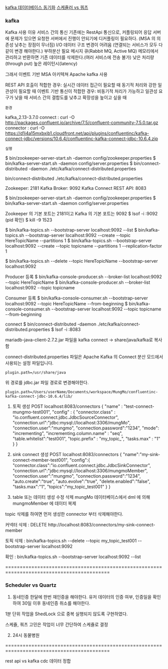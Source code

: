 [kafka 데이터베이스 동기화](#kafka)
[스케쥴러 vs 쿼츠](#scheduler-vs-quartz)

### kafka

Kafka 사용 이유
서비스 간의 통신
기존에는 RestApi 통신으로, 커플링되어 응답 서버에 문제가 있으면 요청한 서버에서 진행이 안되기에 디커플링이 필요하다.
(MSA 의 의존성 낮추는 장점이 무너짐)
I/O 데이터 구조 변경이 어려움
(연결되는 서비스가 모두 다 같이 변경 해야한다.)
부하분산 필요
메시지 큐(Rabbit MQ, Active MQ)
메모리에서 관리하고 반환하면 기존 데이터를 삭제한다.(여러 서비스에 전송 불가)
낮은 처리량(through put)
높은 레이턴시(latency)

그래서 이벤트 기반 MSA 아키텍쳐 Apache kafka 사용

REST API 호출이 적합한 경우:
실시간 데이터 접근이 필요할 때
동기적 처리와 강한 일관성이 필요할 때
이벤트 기반 통신이 적합한 경우:
비동기적 처리가 가능하고 일관성 요구가 낮을 때
서비스 간의 결합도를 낮추고 확장성을 높이고 싶을 때





    환경
kafka_2.13-3.7.0
connect : curl -O http://packages.confluent.io/archive/7.5/confluent-community-7.5.0.tar.gz
connector : curl -O https://d1i4a15mxbxib1.cloudfront.net/api/plugins/confluentinc/kafka-connect-jdbc/versions/10.6.4/confluentinc-kafka-connect-jdbc-10.6.4.zip

    실행
$ bin/zookeeper-server-start.sh -daemon config/zookeeper.properties
$ bin/kafka-server-start.sh -daemon config/server.properties
$ bin/connect-distributed -daemon ./etc/kafka/connect-distributed.properties

bin/connect-distributed ./etc/kafka/connect-distributed.properties

Zookeeper: 2181
Kafka Broker: 9092
Kafka Connect REST API: 8083




$ bin/zookeeper-server-start.sh -daemon config/zookeeper.properties
$ bin/kafka-server-start.sh -daemon config/server.properties

Zookeeper 의 기본 포트는 2181이고 Kafka 의 기본 포트는 9092
$ lsof -i :9092     (pid 확인)
$ kill -9 1523

$ bin/kafka-topics.sh --bootstrap-server localhost:9092 --list
$ bin/kafka-topics.sh --bootstrap-server localhost:9092 --create --topic HereTopicName --partitions 1
$ bin/kafka-topics.sh --bootstrap-server localhost:9092 --create --topic topicname --partitions 1 --replication-factor 1

$ bin/kafka-topics.sh --delete --topic HereTopicName --bootstrap-server localhost:9092

Producer 등록
$ bin/kafka-console-producer.sh --broker-list localhost:9092 --topic HereTopicName
$ bin/kafka-console-producer.sh --broker-list localhost:9092 --topic topicname

Consumer 등록
$ bin/kafka-console-consumer.sh --bootstrap-server localhost:9092 --topic HereTopicName --from-beginning
$ bin/kafka-console-consumer.sh --bootstrap-server localhost:9092 --topic topicname --from-beginning




connect
$ bin/connect-distributed -daemon ./etc/kafka/connect-distributed.properties
$ lsof -i :8083

mariadb-java-client-2.7.2.jar 파일을 kafka connect → share/java/kafka로 복사함

connect-distributed.properties 파일은 Apache Kafka 의 Connect 분산 모드에서 사용되는 설정 파일입니다.
```properties
plugin.path=/usr/share/java
```
위 경로를 jdbc.jar 파일 경로로 변경해야한다.
```properties
plugin.path=/Users/userName/Documents/workspace/MungMo/confluentinc-kafka-connect-jdbc-10.6.4/lib/
```



1. 토픽 생성
   POST localhost:8083/connectors
   {
   "name" : "test-connect-mungmo-test001",
   "config" : {
   "connector.class" : "io.confluent.connect.jdbc.JdbcSourceConnector",
   "connection.url":"jdbc:mysql://localhost:3306/mungMo",
   "connection.user":"mungmo",
   "connection.password":"1234",
   "mode": "incrementing",
   "incrementing.column.name" : "seq",
   "table.whitelist":"test001",
   "topic.prefix" : "my_topic_",
   "tasks.max" : "1"
   }
   }

2. sink connect 생성
   POST localhost:8083/connectors
   {
   "name":"my-sink-connect-member-test001",
   "config":{
   "connector.class":"io.confluent.connect.jdbc.JdbcSinkConnector",
   "connection.url":"jdbc:mysql://localhost:3306/mungmoMember",
   "connection.user":"mungmo",
   "connection.password":"1234",
   "auto.create":"true",
   "auto.evolve":"true",
   "delete.enabled":"false",
   "tasks.max":"1",
   "topics":"my_topic_test001"
   }
   }

3. table 또는 데이터 생성 수정 삭제
   mungMo 데이터베이스에서 dml 에 의해 mungmoMember 에 데이터 복제



topic 삭제를 하여면 먼저 생성한 connector 부터 삭제해야한다.

커넥터 삭제 : DELETE http://localhost:8083/connectors/my-sink-connect-member

토픽 삭제 : bin/kafka-topics.sh --delete --topic my_topic_test001 --bootstrap-server localhost:9092

확인 : bin/kafka-topics.sh --bootstrap-server localhost:9092 --list


==========================================================================================

### Scheduler vs Quartz

1. 동네인증
한달에 한번 재인증을 해야한다.
유저 데이터의 인증 여부, 인증일을 확인하여 30일 이후 동네인증 취소를 해야한다.

1분 단위 작업을 ShedLock 으로 중복 실행되지 않도록 구현하였다.

스케쥴, 쿼츠 고민은 작업이 너무 간단하여 스케쥴로 결정

2. 24시 동물병원


==========================================================================================

rest api vs kafka cdc
데이터 정합


































